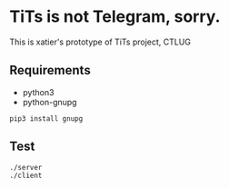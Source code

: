 TiTs is not Telegram, sorry.
============================

This is xatier's prototype of TiTs project, CTLUG

Requirements
------------

- python3
- python-gnupg

`pip3 install gnupg`


Test
----

```bash
./server
./client
```
